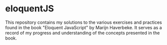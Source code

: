 # eloquentJS
This repository contains my solutions to the various exercises and practices found in the book "Eloquent JavaScript" by Marijn Haverbeke. It serves as a record of my progress and understanding of the concepts presented in the book.
